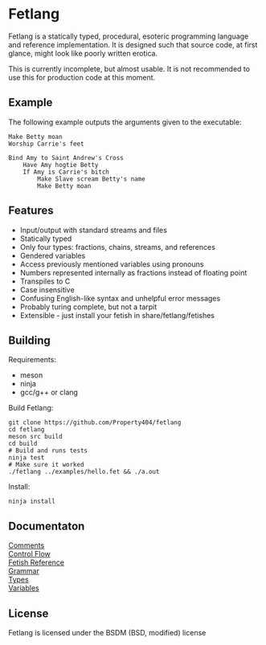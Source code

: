 # Fetlang
Fetlang is a statically typed, procedural, esoteric programming language and
reference implementation. It is designed such that source code, at first
glance, might look like poorly written erotica.  

This is currently incomplete, but almost usable. It is not recommended to use
this for production code at this moment.

## Example
The following example outputs the arguments given to the executable:

    Make Betty moan
    Worship Carrie's feet
    
    Bind Amy to Saint Andrew's Cross
        Have Amy hogtie Betty
        If Amy is Carrie's bitch
            Make Slave scream Betty's name
            Make Betty moan


## Features
* Input/output with standard streams and files
* Statically typed
* Only four types: fractions, chains, streams, and references
* Gendered variables
* Access previously mentioned variables using pronouns
* Numbers represented internally as fractions instead of floating point
* Transpiles to C
* Case insensitive
* Confusing English-like syntax and unhelpful error messages
* Probably turing complete, but not a tarpit
* Extensible - just install your fetish in share/fetlang/fetishes

## Building
Requirements:
* meson
* ninja
* gcc/g++ or clang

Build Fetlang:  

    git clone https://github.com/Property404/fetlang
	cd fetlang
	meson src build
	cd build
	# Build and runs tests
	ninja test
	# Make sure it worked
	./fetlang ../examples/hello.fet && ./a.out

Install:  

    ninja install

## Documentaton
[Comments](docs/comments.md)  
[Control Flow](docs/control%20flow.md)  
[Fetish Reference](docs/reference.md)  
[Grammar](docs/grammar.md)  
[Types](docs/types.md)  
[Variables](docs/variables.md)  

## License
Fetlang is licensed under the BSDM (BSD, modified) license


